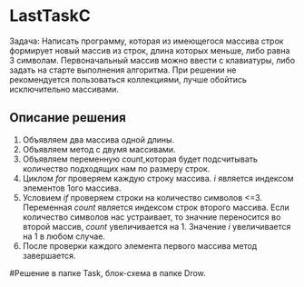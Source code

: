 # LastTaskC

Задача: Написать программу, которая из имеющегося массива строк формирует новый массив из строк, длина которых меньше, либо равна 3 символам. Первоначальный массив можно ввести с клавиатуры, либо задать на старте выполнения алгоритма. При решении не рекомендуется пользоваться коллекциями, лучше обойтись исключительно массивами.

## Описание решения

1. Объявляем два массива одной длины.
2. Объявляем метод с двумя массивами.
3. Объявляем переменную count,которая будет подсчитывать количество подходящих нам по размеру строк.
4. Циклом _for_ проверяем каждую строку массива. _i_ является индексом элементов 1ого массива.
5. Условием _if_ проверяем строки на количество символов <=3. Переменная _count_ является индексом строк второго массива. Если количество символов нас устраивает, то значние переносится во второй массив, _count_ увеличивается на 1. Значение _i_ увеличивается на 1 в любом случае.
6. После проверки каждого элемента первого массива метод завершается.

#Решение в папке Task, блок-схема в папке Drow.
